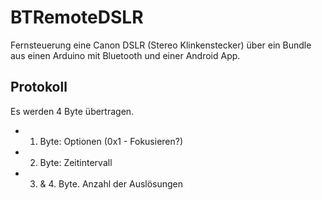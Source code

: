 BTRemoteDSLR
============

Fernsteuerung eine Canon DSLR (Stereo Klinkenstecker) über ein Bundle aus einen Arduino mit Bluetooth und einer Android App.

Protokoll
---------------------------------------------------------------------
Es werden 4 Byte übertragen.
* 1. Byte: Optionen (0x1 - Fokusieren?)
* 2. Byte: Zeitintervall
* 3. & 4. Byte. Anzahl der Auslösungen
